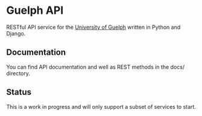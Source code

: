 # Guelph API

RESTful API service for the [University of Guelph][1] written in Python and Django.

## Documentation

You can find API documentation and well as REST methods in the docs/ directory.

## Status

This is a work in progress and will only support a subset of services to start.


  [1]: http://uoguelph.ca "University of Guelph"
